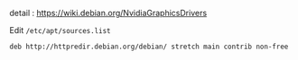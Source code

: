 detail : https://wiki.debian.org/NvidiaGraphicsDrivers

Edit `/etc/apt/sources.list`

```
deb http://httpredir.debian.org/debian/ stretch main contrib non-free
```